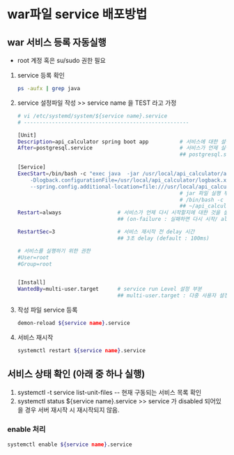 # war파일 service 배포방법
## war 서비스 등록 자동실행
- root 계정 혹은 su/sudo 권한 필요

1. service 등록 확인
    ```bash
    ps -aufx | grep java 
    ```

2. service 설정파일 작성 >> service name 을 TEST 라고 가정
    ```bash
    # vi /etc/systemd/system/${service name}.service
    # -----------------------------------------------------

    [Unit]
    Description=api_calculator spring boot app          # 서비스에 대한 설명
    After=postgresql.service                            # 서비스가 언제 실행될지에 대해 정할 수 있음. 서비스 실행 전 먼저 설정되거나 실행되어야 하는것이 있을 경우 작성
                                                        ## postgresql.service 가 실행된 후 실행

    [Service]
    ExecStart=/bin/bash -c "exec java  -jar /usr/local/api_calculator/api_calculator.war  \
        -Dlogback.configurationFile=/usr/local/api_calculator/logback.xml  \
        --spring.config.additional-location=file:///usr/local/api_calculator/application.properties"
                                                        # jar 파일 실행 부분
                                                        # /bin/bash -c "exec -jar {jar 파일 실행 명령어 작성}"
                                                        ## ~/api_calculator.war 파일을 logback.xml, application.properties 를 각 저 파일을 적용해서 실행
    Restart=always                  # 서비스가 언제 다시 시작할지에 대한 것을 설정할 수 있는 부분
                                    ## (on-failure : 실패하면 다시 시작/ always : 서비스가 정상종료되었어도 다시 시작 / no:재시작안함(default))

    RestartSec=3                    # 서비스 재시작 전 delay 시간
                                    ## 3초 delay (default : 100ms) 

    # 서비스를 실행하기 위한 권한
    #User=root
    #Group=root     


    [Install]
    WantedBy=multi-user.target      # service run Level 설정 부분
                                    ## multi-user.target : 다중 사용자 설정
    ```
3. 작성 파일 service 등록
    ```bash
    demon-reload ${service name}.service
    ```

4. 서비스 재시작
    ```bash
    systemctl restart ${service name}.service
    ```

## 서비스 상태 확인 (아래 중 하나 실행)
1) systemctl -t service list-unit-files    -- 현재 구동되는 서비스 목록 확인
2) systemctl status ${service name}.service
\>> service 가 disabled 되어있을 경우 서버 재시작 시 재시작되지 않음.

### enable 처리
```bash
systemctl enable ${service name}.service
```